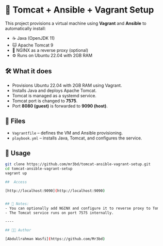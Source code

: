 # 🚀 Tomcat + Ansible + Vagrant Setup

This project provisions a virtual machine using **Vagrant** and **Ansible** to automatically install:

- ☕ Java (OpenJDK 11)
- 🐱 Apache Tomcat 9
- 🔁 NGINX as a reverse proxy (optional)
- ⚙️ Runs on Ubuntu 22.04 with 2GB RAM

## 🛠️ What it does

- Provisions Ubuntu 22.04 with 2GB RAM using Vagrant.
- Installs Java and deploys Apache Tomcat.
- Tomcat is managed as a systemd service.
- Tomcat port is changed to **7575**.
- Port **8080 (guest)** is forwarded to **9090 (host)**.

## 📂 Files

- `Vagrantfile` – defines the VM and Ansible provisioning.
- `playbook.yml` – installs Java, Tomcat, and configures the service.

## 🚀 Usage

```bash
git clone https://github.com/mr3bd/tomcat-ansible-vagrant-setup.git
cd tomcat-ansible-vagrant-setup
vagrant up

##  Access

[http://localhost:9090](http://localhost:9090)


## 📌 Notes:
- You can optionally add NGINX and configure it to reverse proxy to Tomcat.
- The Tomcat service runs on port 7575 internally.

----

## 👨‍💻 Author

[Abdullrahman Wasfi](https://github.com/Mr3bd)